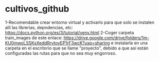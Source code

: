 # cultivos_github

1-Recomendable crear entorno virtual y activarlo para que solo se instalen allí las librerias, depndencias, etc: https://docs.python.org/es/3/tutorial/venv.html
2-Coger carpeta train_images de este enlace: https://drive.google.com/drive/folders/1m-KU0mwoLSSKsXeddRrvtovEP1rF3wcK?usp=sharing e instalarla en una carpeta en el escritorio que se llame "proyecto", debido a que así están configuradas las rutas para que no sea muy engorroso.
